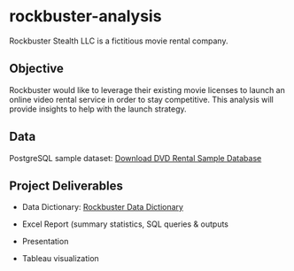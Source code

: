 # **rockbuster-analysis** 

Rockbuster Stealth LLC is a fictitious movie rental company.

## **Objective**  

Rockbuster would like to leverage their existing movie licenses to launch an online video rental service in order to stay competitive. This analysis will provide insights to help with the launch strategy. 

## **Data**

PostgreSQL sample dataset: [Download DVD Rental Sample Database](https://github.com/pgideonhub/rockbuster-analysis/files/10505049/dvdrental.zip)

## **Project Deliverables**

- Data Dictionary: [Rockbuster Data Dictionary](https://github.com/pgideonhub/rockbuster-analysis/files/10505371/Rockbuster.Data.Dictionary.pdf)

- Excel Report (summary statistics, SQL queries & outputs
- Presentation
- Tableau visualization 

